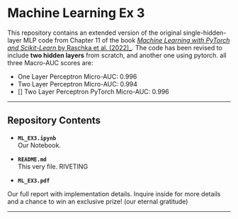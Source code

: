 # **Machine Learning Ex 3**

This repository contains an extended version of the original single-hidden-layer MLP code from Chapter 11 of the book [_Machine Learning with PyTorch and Scikit-Learn_ by Raschka et al. (2022)_](https://github.com/rasbt/machine-learning-book/blob/main/ch11/ch11.ipynb). The code has been revised to include **two hidden layers** from scratch, and another one using pytorch.
all three Macro-AUC scores are:

- One Layer Perceptron Micro-AUC: 0.996
- Two Layer Perceptron Micro-AUC: 0.994
- [] Two Layer Perceptron PyTorch Micro-AUC: 0.996

---

## **Repository Contents**

- **`ML_EX3.ipynb`**  
  Our Notebook.

- **`README.md`**  
This very file.
RIVETING

- **`ML_EX3.pdf`**  

Our full report with implementation details.
Inquire inside for more details and a chance to win an exclusive prize! (our eternal gratitude)

---
